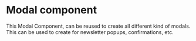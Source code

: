 # Modal component

This Modal Component, can be reused to create all different kind of modals. This can be used to create for newsletter popups, confirmations, etc.